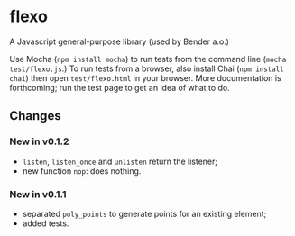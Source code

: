 flexo
=====

A Javascript general-purpose library (used by Bender a.o.)

Use Mocha (`npm install mocha`) to run tests from the command line (`mocha
test/flexo.js`.) To run tests from a browser, also install Chai (`npm install
chai`) then open `test/flexo.html` in your browser. More documentation is
forthcoming; run the test page to get an idea of what to do.


## Changes

### New in v0.1.2

* `listen`, `listen_once` and `unlisten` return the listener;
* new function `nop`: does nothing.

### New in v0.1.1

* separated `poly_points` to generate points for an existing element;
* added tests.
